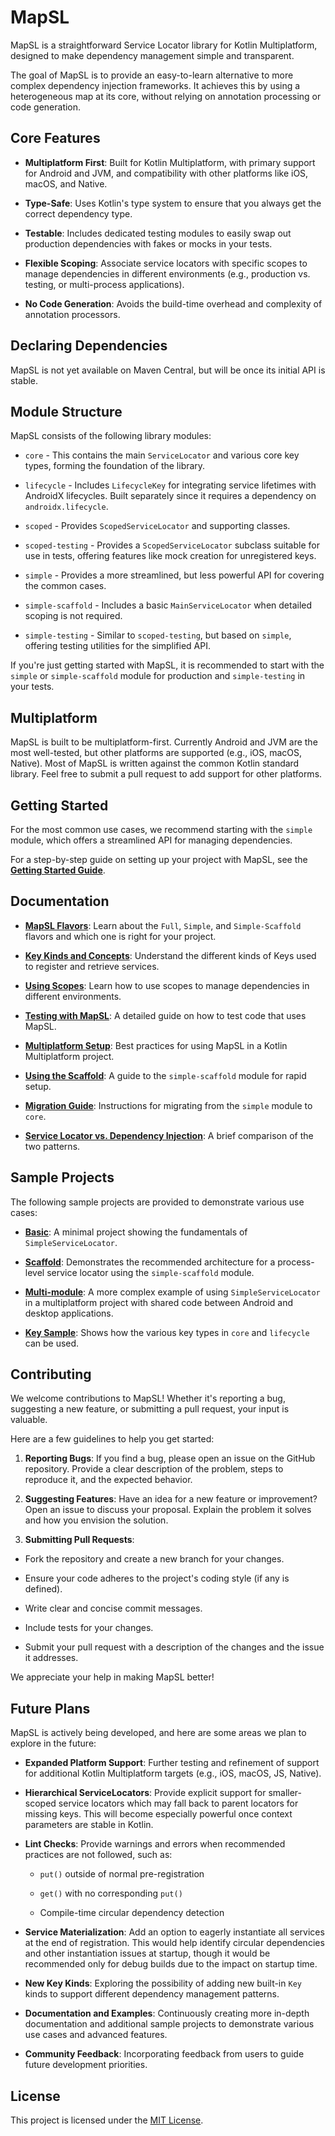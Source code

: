 # MapSL

MapSL is a straightforward Service Locator library for Kotlin Multiplatform, designed to make dependency management simple and transparent.

The goal of MapSL is to provide an easy-to-learn alternative to more complex dependency injection frameworks. It achieves this by using a heterogeneous map at its core, without relying on annotation processing or code generation.

## Core Features

- **Multiplatform First**: Built for Kotlin Multiplatform, with primary support for Android and JVM, and compatibility with other platforms like iOS, macOS, and Native.

- **Type-Safe**: Uses Kotlin's type system to ensure that you always get the correct dependency type.

- **Testable**: Includes dedicated testing modules to easily swap out production dependencies with fakes or mocks in your tests.

- **Flexible Scoping**: Associate service locators with specific scopes to manage dependencies in different environments (e.g., production vs. testing, or multi-process applications).

- **No Code Generation**: Avoids the build-time overhead and complexity of annotation processors.


## Declaring Dependencies

MapSL is not yet available on Maven Central, but will be once its initial API is stable.

## Module Structure

MapSL consists of the following library modules:

- `core` - This contains the main `ServiceLocator` and various core key types, forming the foundation of the library.

- `lifecycle` - Includes `LifecycleKey` for integrating service lifetimes with AndroidX lifecycles. Built separately since it requires a dependency on `androidx.lifecycle`.

- `scoped` - Provides `ScopedServiceLocator` and supporting classes.

- `scoped-testing` - Provides a `ScopedServiceLocator` subclass suitable for use in tests, offering features like mock creation for unregistered keys.

- `simple` - Provides a more streamlined, but less powerful API for covering the common cases.

- `simple-scaffold` - Includes a basic `MainServiceLocator` when detailed scoping is not required.

- `simple-testing` - Similar to `scoped-testing`, but based on `simple`, offering testing utilities for the simplified API.


If you're just getting started with MapSL, it is recommended to start with the `simple` or `simple-scaffold` module for production and `simple-testing` in your tests.

## Multiplatform

MapSL is built to be multiplatform-first. Currently Android and JVM are the most well-tested, but other platforms are supported (e.g., iOS, macOS, Native). Most of MapSL is written against the common Kotlin standard library. Feel free to submit a pull request to add support for other platforms.

## Getting Started

For the most common use cases, we recommend starting with the `simple` module, which offers a streamlined API for managing dependencies.

For a step-by-step guide on setting up your project with MapSL, see the [**Getting Started Guide**](docs/getting-started.md).

## Documentation

- [**MapSL Flavors**](docs/flavors.md): Learn about the `Full`, `Simple`, and `Simple-Scaffold` flavors and which one is right for your project.

- [**Key Kinds and Concepts**](docs/keys.md): Understand the different kinds of Keys used to register and retrieve services.

- [**Using Scopes**](docs/scopes.md): Learn how to use scopes to manage dependencies in different environments.

- [**Testing with MapSL**](docs/testing.md): A detailed guide on how to test code that uses MapSL.

- [**Multiplatform Setup**](docs/multiplatform.md): Best practices for using MapSL in a Kotlin Multiplatform project.

- [**Using the Scaffold**](docs/scaffold.md): A guide to the `simple-scaffold` module for rapid setup.

- [**Migration Guide**](docs/migration.md): Instructions for migrating from the `simple` module to `core`.

- [**Service Locator vs. Dependency Injection**](docs/sl-vs-di.md): A brief comparison of the two patterns.


## Sample Projects

The following sample projects are provided to demonstrate various use cases:

- [**Basic**](samples/basic): A minimal project showing the fundamentals of `SimpleServiceLocator`.

- [**Scaffold**](samples/scaffold): Demonstrates the recommended architecture for a process-level service locator using the `simple-scaffold` module.

- [**Multi-module**](samples/multimodule): A more complex example of using `SimpleServiceLocator` in a multiplatform project with shared code between Android and desktop applications.

- [**Key Sample**](samples/keysample): Shows how the various key types in `core` and `lifecycle` can be used.


## Contributing

We welcome contributions to MapSL! Whether it's reporting a bug, suggesting a new feature, or
submitting a pull request, your input is valuable.

Here are a few guidelines to help you get started:

1. **Reporting Bugs**: If you find a bug, please open an issue on the GitHub repository. Provide a clear
   description of the problem, steps to reproduce it, and the expected behavior.

2. **Suggesting Features**: Have an idea for a new feature or improvement? Open an issue to discuss your
   proposal. Explain the problem it solves and how you envision the solution.

3. **Submitting Pull Requests**:

- Fork the repository and create a new branch for your changes.

- Ensure your code adheres to the project's coding style (if any is defined).

- Write clear and concise commit messages.

- Include tests for your changes.

- Submit your pull request with a description of the changes and the issue it addresses.


We appreciate your help in making MapSL better!

## Future Plans

MapSL is actively being developed, and here are some areas we plan to explore in the future:

- **Expanded Platform Support**: Further testing and refinement of support for additional Kotlin Multiplatform targets (e.g., iOS, macOS, JS, Native).

- **Hierarchical ServiceLocators**: Provide explicit support for smaller-scoped service locators which may fall back to parent locators for missing keys. This will become especially powerful once context parameters are stable in Kotlin.

- **Lint Checks**: Provide warnings and errors when recommended practices are not followed, such as:

  - `put()` outside of normal pre-registration

  - `get()` with no corresponding `put()`

  - Compile-time circular dependency detection

- **Service Materialization**: Add an option to eagerly instantiate all services at the end of registration. This would help identify circular dependencies and other instantiation issues at startup, though it would be recommended only for debug builds due to the impact on startup time.

- **New Key Kinds**: Exploring the possibility of adding new built-in `Key` kinds to support different dependency management patterns.

- **Documentation and Examples**: Continuously creating more in-depth documentation and additional sample projects to demonstrate various use cases and advanced features.

- **Community Feedback**: Incorporating feedback from users to guide future development priorities.


## License

This project is licensed under the [MIT License](LICENSE).